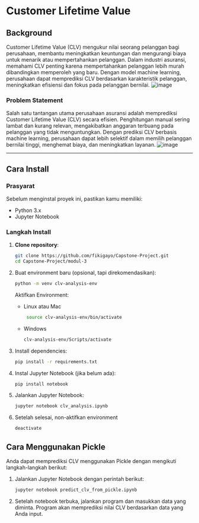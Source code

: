 # Customer Lifetime Value

## Background

Customer Lifetime Value (CLV) mengukur nilai seorang pelanggan bagi perusahaan, membantu meningkatkan keuntungan dan mengurangi biaya untuk menarik atau mempertahankan pelanggan. Dalam industri asuransi, memahami CLV penting karena mempertahankan pelanggan lebih murah dibandingkan memperoleh yang baru. Dengan model machine learning, perusahaan dapat memprediksi CLV berdasarkan karakteristik pelanggan, meningkatkan efisiensi dan fokus pada pelanggan bernilai.
![image](https://github.com/user-attachments/assets/c07f2a28-1b66-4e55-9f94-4d030908e999)


### Problem Statement
Salah satu tantangan utama perusahaan asuransi adalah memprediksi Customer Lifetime Value (CLV) secara efisien. Penghitungan manual sering lambat dan kurang relevan, mengakibatkan anggaran terbuang pada pelanggan yang tidak menguntungkan. Dengan prediksi CLV berbasis machine learning, perusahaan dapat lebih selektif dalam memilih pelanggan bernilai tinggi, menghemat biaya, dan meningkatkan layanan.
![image](https://github.com/user-attachments/assets/275f1f17-31ce-4779-a0d3-7cdc16304ca4)


---

## Cara Install

### Prasyarat
Sebelum menginstal proyek ini, pastikan kamu memiliki:
- Python 3.x
- Jupyter Notebook

### Langkah Install

1. **Clone repository**:  
   ```bash
   git clone https://github.com/fikigayo/Capstone-Project.git
   cd Capstone-Project/modul-3

2. Buat environment baru (opsional, tapi direkomendasikan):
   ```bash
   python -m venv clv-analysis-env
   ```
   Aktifkan Environment:
   - Linux atau Mac
     ```bash
      source clv-analysis-env/bin/activate
     ```
   - Windows
      ```bash
      clv-analysis-env/Scripts/activate
      ```

3. Install dependencies:
   ```bash
   pip install -r requirements.txt

4. Instal Jupyter Notebook (jika belum ada):
   ```bash
   pip install notebook

5. Jalankan Jupyter Notebook:
   ```bash
   jupyter notebook clv_analysis.ipynb

6. Setelah selesai, non-aktifkan environment
   ```bash
   deactivate


## Cara Menggunakan Pickle
Anda dapat memprediksi CLV menggunakan Pickle dengan mengikuti langkah-langkah berikut:

1. Jalankan Jupyter Notebook dengan perintah berikut:
   ```bash
   jupyter notebook predict_clv_from_pickle.ipynb

2. Setelah notebook terbuka, jalankan program dan masukkan data yang diminta. Program akan memprediksi nilai CLV berdasarkan data yang Anda input.